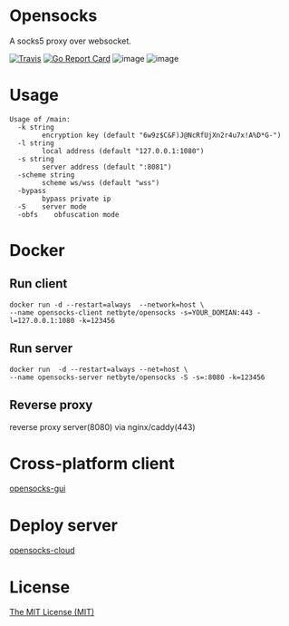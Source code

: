 # Opensocks

A socks5 proxy over websocket.

[![Travis](https://travis-ci.com/net-byte/opensocks.svg?branch=main)](https://github.com/net-byte/opensocks)
[![Go Report Card](https://goreportcard.com/badge/github.com/net-byte/opensocks)](https://goreportcard.com/report/github.com/net-byte/opensocks)
![image](https://img.shields.io/badge/License-MIT-orange)
![image](https://img.shields.io/badge/License-Anti--996-red)

# Usage
```
Usage of /main:
  -k string
        encryption key (default "6w9z$C&F)J@NcRfUjXn2r4u7x!A%D*G-")
  -l string
        local address (default "127.0.0.1:1080")
  -s string
        server address (default ":8081")
  -scheme string
        scheme ws/wss (default "wss")
  -bypass
        bypass private ip
  -S    server mode
  -obfs    obfuscation mode
```

# Docker

## Run client
```
docker run -d --restart=always  --network=host \
--name opensocks-client netbyte/opensocks -s=YOUR_DOMIAN:443 -l=127.0.0.1:1080 -k=123456
```

## Run server
```
docker run  -d --restart=always --net=host \
--name opensocks-server netbyte/opensocks -S -s=:8080 -k=123456
```

## Reverse proxy
reverse proxy server(8080) via nginx/caddy(443)

# Cross-platform client
[opensocks-gui](https://github.com/net-byte/opensocks-gui)

# Deploy server
[opensocks-cloud](https://github.com/net-byte/opensocks-cloud)

# License
[The MIT License (MIT)](https://raw.githubusercontent.com/net-byte/opensocks/main/LICENSE)


